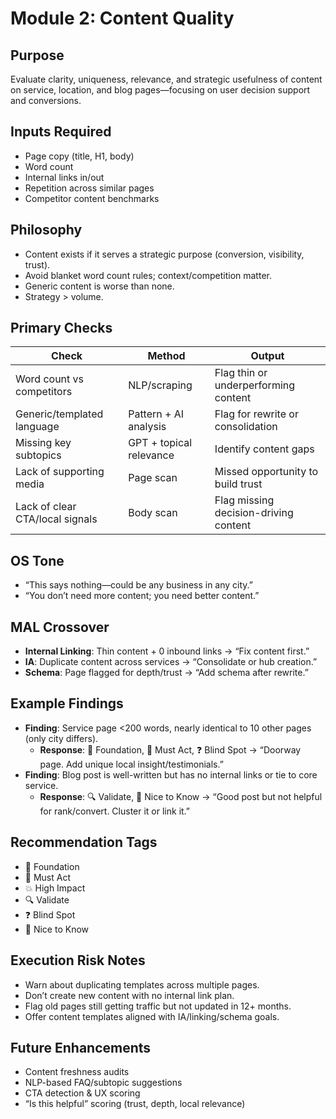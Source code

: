<!-- Filename: module2-content-quality.md -->

# Module 2: Content Quality

## Purpose
Evaluate clarity, uniqueness, relevance, and strategic usefulness of content on service, location, and blog pages—focusing on user decision support and conversions.

## Inputs Required
- Page copy (title, H1, body)
- Word count
- Internal links in/out
- Repetition across similar pages
- Competitor content benchmarks

## Philosophy
- Content exists if it serves a strategic purpose (conversion, visibility, trust).
- Avoid blanket word count rules; context/competition matter.
- Generic content is worse than none.
- Strategy > volume.

## Primary Checks

| Check                                | Method                 | Output                                        |
|--------------------------------------|------------------------|-----------------------------------------------|
| Word count vs competitors            | NLP/scraping           | Flag thin or underperforming content          |
| Generic/templated language           | Pattern + AI analysis  | Flag for rewrite or consolidation             |
| Missing key subtopics                | GPT + topical relevance| Identify content gaps                          |
| Lack of supporting media             | Page scan              | Missed opportunity to build trust             |
| Lack of clear CTA/local signals      | Body scan              | Flag missing decision-driving content         |

## OS Tone
- “This says nothing—could be any business in any city.”
- “You don’t need more content; you need better content.”

## MAL Crossover
- **Internal Linking**: Thin content + 0 inbound links → “Fix content first.”
- **IA**: Duplicate content across services → “Consolidate or hub creation.”
- **Schema**: Page flagged for depth/trust → “Add schema after rewrite.”

## Example Findings
- **Finding**: Service page <200 words, nearly identical to 10 other pages (only city differs).
  - **Response**: 🧱 Foundation, 📌 Must Act, ❓ Blind Spot → “Doorway page. Add unique local insight/testimonials.”
- **Finding**: Blog post is well-written but has no internal links or tie to core service.
  - **Response**: 🔍 Validate, 📎 Nice to Know → “Good post but not helpful for rank/convert. Cluster it or link it.”

## Recommendation Tags
- 🧱 Foundation
- 📌 Must Act
- 💥 High Impact
- 🔍 Validate
- ❓ Blind Spot
- 📎 Nice to Know

## Execution Risk Notes
- Warn about duplicating templates across multiple pages.
- Don’t create new content with no internal link plan.
- Flag old pages still getting traffic but not updated in 12+ months.
- Offer content templates aligned with IA/linking/schema goals.

## Future Enhancements
- Content freshness audits
- NLP-based FAQ/subtopic suggestions
- CTA detection & UX scoring
- “Is this helpful” scoring (trust, depth, local relevance)

